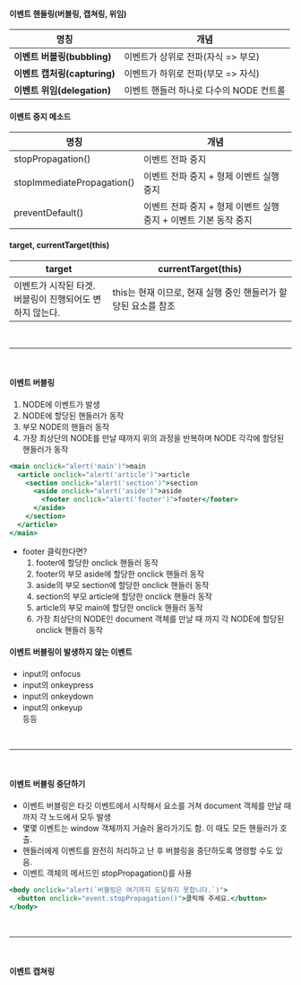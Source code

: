 #### 이벤트 핸들링(버블링, 캡쳐링, 위임)

|명칭|개념|
|--|--|
|<span style="font-weight:bold;">이벤트 버블링(bubbling)</span>|이벤트가 상위로 전파(자식 => 부모)|
|<span style="font-weight:bold;">이벤트 캡처링(capturing)</span>|이벤트가 하위로 전파(부모 => 자식)|
|<span style="font-weight:bold;">이벤트 위임(delegation)</span>|이벤트 핸들러 하나로 다수의 NODE 컨트롤|

#### 이벤트 중지 메소드

|명칭|개념|
|--|--|
|stopPropagation()|​이벤트 전파 중지|
|stopImmediatePropagation()|이벤트 전파 중지 + 형제 이벤트 실행 중지|
|preventDefault()|이벤트 전파 중지 + 형제 이벤트 실행 중지 + 이벤트 기본 동작 중지|

#### target, currentTarget(this)

|target|currentTarget(this)|
|--|--|
|이벤트가 시작된 타겟.<br>버블링이 진행되어도 변하지 않는다.|this는 현재 이므로, 현재 실행 중인 핸들러가 할당된 요소를 참조|


<br>

---

<br>

#### 이벤트 버블링

<ol>
  <li>NODE에 이벤트가 발생</li>
  <li>NODE에 할당된 핸들러가 동작</li>
  <li>부모 NODE의 핸들러 동작</li>
  <li>가장 최상단의 NODE를 만날 때까지 위의 과정을 반복하며 NODE 각각에 할당된 핸들러가 동작</li>
</ol>

```jsx
<main onclick="alert('main')">main
  <article onclick="alert('article')">article
    <section onclick="alert('section')">section
      <aside onclick="alert('aside')">aside
        <footer onclick="alert('footer')">footer</footer>
      </aside>
    </section>
  </article>
</main>
```

- footer 클릭한다면?
  <ol>
    <li>footer에 할당한 onclick 핸들러 동작</li>
    <li>footer의 부모 aside에 할당한 onclick 핸들러 동작</li>
    <li>aside의 부모 section에 할당한 onclick 핸들러 동작</li>
    <li>section의 부모 article에 할당한 onclick 핸들러 동작</li>
    <li>article의 부모 main에 할당한 onclick 핸들러 동작</li>
    <li>가장 최상단의 NODE인 document 객체를 만날 때 까지 각 NODE에 할당된 onclick 핸들러 동작</li>
  </ol>


#### 이벤트 버블링이 발생하지 않는 이벤트
<ul>
  <li>input의 onfocus</li>
  <li>input의 onkeypress</li>
  <li>input의 onkeydown</li>
  <li>input의 onkeyup</li>
   등등
</ul>

<br>

---

<br>


#### 이벤트 버블링 중단하기

- 이벤트 버블링은 타깃 이벤트에서 시작해서 <html> 요소를 거쳐 document 객체를 만날 때까지 각 노드에서 모두 발생
- 몇몇 이벤트는 window 객체까지 거슬러 올라가기도 함. 이 때도 모든 핸들러가 호출.
- 핸들러에게 이벤트를 완전히 처리하고 난 후 버블링을 중단하도록 명령할 수도 있음.
- 이벤트 객체의 메서드인 stopPropagation()를 사용

```jsx
<body onclick="alert(`버블링은 여기까지 도달하지 못합니다.`)">
  <button onclick="event.stopPropagation()">클릭해 주세요.</button>
</body>
```

<br>

---

<br>

#### 이벤트 캡쳐링